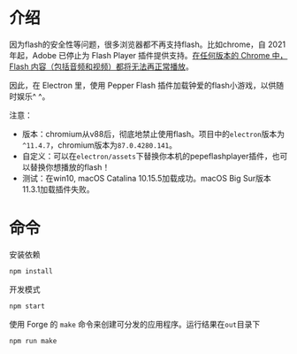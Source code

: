 # 介绍
因为flash的安全性等问题，很多浏览器都不再支持flash。比如chrome，自 2021 年起，Adobe 已停止为 Flash Player 插件提供支持。[在任何版本的 Chrome 中，Flash 内容（包括音频和视频）都将无法再正常播放](https://www.blog.google/products/chrome/saying-goodbye-flash-chrome/)。

因此，在 Electron 里，使用 Pepper Flash 插件加载钟爱的flash小游戏，以供随时娱乐^ ^。

注意：
 - 版本：chromium从v88后，彻底地禁止使用flash。项目中的`electron`版本为`^11.4.7`，chromium版本为`87.0.4280.141`。
 - 自定义：可以在`electron/assets`下替换你本机的pepeflashplayer插件，也可以替换你想播放的flash！
 - 测试：在win10, macOS Catalina 10.15.5加载成功。macOS Big Sur版本11.3.1加载插件失败。

# 命令
安装依赖
``` bash
npm install
```

开发模式
``` bash
npm start
```

使用 Forge 的 `make` 命令来创建可分发的应用程序。运行结果在`out`目录下
``` bash
npm run make
```
